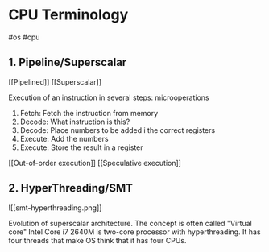 # CPU Terminology
#os #cpu


## 1. Pipeline/Superscalar

[[Pipelined]]
[[Superscalar]]

Execution of an instruction in several steps: microoperations

1. Fetch: Fetch the instruction from memory
2. Decode: What instruction is this?
3. Decode: Place numbers to be added i the correct registers
4. Execute: Add the numbers
5. Execute: Store the result in a register

[[Out-of-order execution]]
[[Speculative execution]]

## 2. HyperThreading/SMT

![[smt-hyperthreading.png]]

Evolution of superscalar architecture.
The concept is often called "Virtual core"
Intel Core i7 2640M is two-core processor with hyperthreading. It has four threads that make OS think that it has four CPUs.

